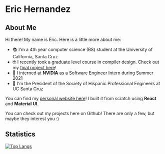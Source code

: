 # Eric Hernandez

## About Me

Hi there! My name is Eric. Here is a little more about me:

- 📚 I'm a 4th year computer science (BS) student at the University of California, Santa Cruz
- 🤓 I recently took a graduate level course in compiler design. Check out my [final project here](https://github.com/taidanh/rex)!
- 🔎 I interned at **NVIDIA** as a Software Engineer Intern during Summer 2021
- 🥸 I'm the President of the Society of Hispanic Professional Engineers at UC Santa Cruz
<!-- - 🫶 I love programming languages, distributed systems, and full stack web development -->

You can find my [personal website here](https://eric-hdez.github.io)! I built it from scratch using **React** and **Material UI**.

You can check out my projects here on Github! There are only a few, but maybe they interest you :)

## Statistics

[![Top Langs](https://github-readme-stats.vercel.app/api/top-langs/?username=eric-hdez&layout=compact&theme=tokyonight)](https://github.com/anuraghazra/github-readme-stats)

<!--
## Music

[![spotify-github-profile](https://spotify-github-profile.vercel.app/api/view?uid=12169476305&cover_image=true&theme=default&bar_color=53b14f&bar_color_cover=false)](https://spotify-github-profile.vercel.app/api/view?uid=12169476305&redirect=true)

[![spotify-github-profile](https://spotify-github-profile.vercel.app/api/view?uid=12169476305&cover_image=false&theme=default&bar_color=53b14f&bar_color_cover=false)](https://spotify-github-profile.vercel.app/api/view?uid=12169476305&redirect=true)
-->

<!--
keeping this comment as ideas to flesh it out in the future:

- 🔭 I’m currently working on ...
- 🌱 I’m currently learning ...
- 👯 I’m looking to collaborate on ...
- 🤔 I’m looking for help with ...
- 💬 Ask me about ...
- 📫 How to reach me: ...
- 😄 Pronouns: ...
- ⚡ Fun fact: ...
-->
